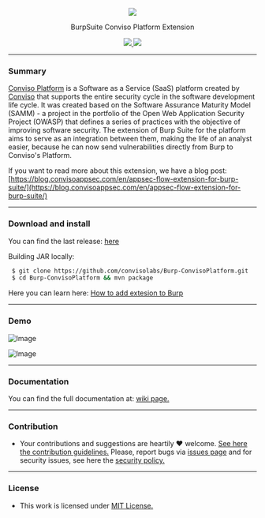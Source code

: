 <p align="center">
  <img src="https://raw.githubusercontent.com/convisolabs/Burp-ConvisoPlatform/master/assets/readme/logo-conviso.png">
  <p align="center">BurpSuite Conviso Platform Extension</p>
  <p align="center">
    <a href="/LICENSE.md">
      <img src="https://img.shields.io/badge/license-MIT-blue.svg">
    </a>
    <a href="https://github.com/convisolabs/Burp-ConvisoPlatform/releases">
      <img src="https://img.shields.io/badge/version-1.3.0-blue.svg">
    </a>
  </p>
</p>

---

### Summary

[Conviso Platform](https://blog.convisoappsec.com/en/appsec-flow-a-complete-devsecops-platform/) is a Software as a Service (SaaS) platform created by [Conviso](https://www.convisoappsec.com/) that supports the entire security cycle in the software development life cycle. It was created based on the Software Assurance Maturity Model (SAMM) - a project in the portfolio of the Open Web Application Security Project (OWASP) that defines a series of practices with the objective of improving software security. The extension of Burp Suite for the platform aims to serve as an integration between them, making the life of an analyst easier, because he can now send vulnerabilities directly from Burp to Conviso's Platform.


If you want to read more about this extension, we have a blog post: [https://blog.convisoappsec.com/en/appsec-flow-extension-for-burp-suite/](https://blog.convisoappsec.com/en/appsec-flow-extension-for-burp-suite/)

---

### Download and install

You can find the last release: [here](https://github.com/convisolabs/Burp-ConvisoPlatform/releases)

Building JAR locally:

```bash
 $ git clone https://github.com/convisolabs/Burp-ConvisoPlatform.git 
 $ cd Burp-ConvisoPlatform && mvn package
```


Here you can learn here: [How to add extesion to Burp](https://github.com/convisolabs/Burp-ConvisoPlatform/wiki/Add-extension-to-Burp)

---

### Demo

![Image](https://raw.githubusercontent.com/convisolabs/Burp-ConvisoPlatform/master/assets/readme/as_new_issue.gif)

![Image](https://raw.githubusercontent.com/convisolabs/Burp-ConvisoPlatform/master/assets/readme/multi_requests_issue.gif)

---

### Documentation

You can find the full documentation at: [wiki page.](https://github.com/convisolabs/Burp-ConvisoPlatform/wiki)

---

### Contribution

- Your contributions and suggestions are heartily ♥ welcome. [See here the contribution guidelines.](/.github/CONTRIBUTING.md) Please, report bugs via [issues page](https://github.com/convisolabs/Burp-ConvisoPlatform/issues) and for security issues, see here the [security policy.](/SECURITY.md)

---

### License

- This work is licensed under [MIT License.](/LICENSE.md)
